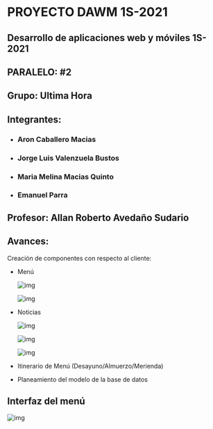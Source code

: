 
# **PROYECTO DAWM 1S-2021** 

## **Desarrollo de aplicaciones web y móviles 1S-2021**

## **PARALELO: #2**

## **Grupo:** Ultima Hora

## **Integrantes:**

- ### Aron Caballero Macias

- ### Jorge Luis Valenzuela Bustos

- ### Maria Melina Macias Quinto

- ### Emanuel Parra

## **Profesor:** Allan Roberto Avedaño Sudario

## **Avances:**

Creación de componentes con respecto al cliente:

- Menú

    ![img](https://i.imgur.com/oFrrcnq.png)

    ![img](https://i.imgur.com/gtzCcwu.png)
	
- Noticias

    ![img](https://i.imgur.com/cY0Q3w2.jpg)

    ![img](https://i.imgur.com/ODUVp66.jpg)

    ![img](https://i.imgur.com/Chn19vm.jpg)

- Itinerario de Menú (Desayuno/Almuerzo/Merienda)

- Planeamiento del modelo de la base de datos


## **Interfaz del menú**

![img](https://i.imgur.com/sP1bjJX.png)
